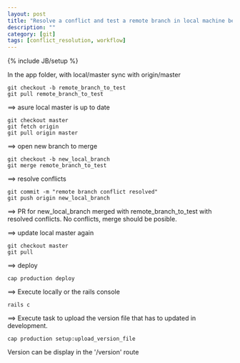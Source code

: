 ```yaml
---
layout: post
title: "Resolve a conflict and test a remote branch in local machine before merging"
description: ""
category: [git]
tags: [conflict_resolution, workflow]
---
```

{% include JB/setup %}


In the app folder, with local/master sync with origin/master

    git checkout -b remote_branch_to_test
    git pull remote_branch_to_test

==> asure local master is up to date

    git checkout master
    git fetch origin
    git pull origin master

==> open new branch to merge

    git checkout -b new_local_branch
    git merge remote_branch_to_test
    
==> resolve conflicts

    git commit -m "remote branch conflict resolved"
    git push origin new_local_branch

==> PR for new_local_branch merged with remote_branch_to_test with resolved conflicts. No conflicts, merge should be posible.

==> update local master again

    git checkout master
    git pull

==> deploy

    cap production deploy

==> Execute locally or the rails console

    rails c

==> Execute task to upload the version file that has to updated in development.

    cap production setup:upload_version_file

Version can be display in the '/version' route


